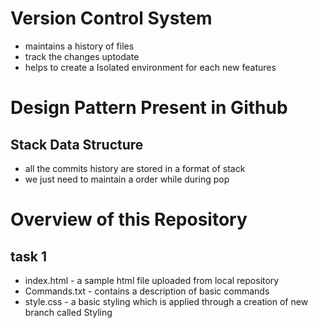# Version Control System
- maintains a history of files
- track the changes uptodate
- helps to create a Isolated environment for each new features

# Design Pattern Present in Github
## Stack Data Structure
- all the commits history are stored in a format of stack 
- we just need to maintain a order while during pop


# Overview of this Repository
## task 1
- index.html - a sample html file uploaded from local repository
- Commands.txt - contains a description of basic commands
- style.css -  a basic styling which is applied through a creation of new branch called Styling